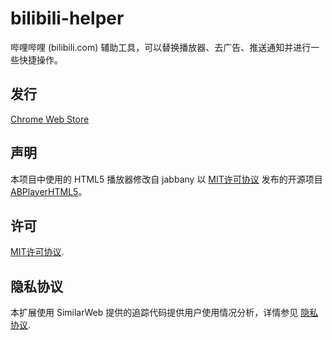 # bilibili-helper

哔哩哔哩 (bilibili.com) 辅助工具，可以替换播放器、去广告、推送通知并进行一些快捷操作。

## 发行

[Chrome Web Store](https://chrome.google.com/webstore/detail/kpbnombpnpcffllnianjibmpadjolanh)

## 声明

本项目中使用的 HTML5 播放器修改自 jabbany 以 [MIT许可协议](http://www.opensource.org/licenses/mit-license.php) 发布的开源项目 [ABPlayerHTML5](https://github.com/jabbany/ABPlayerHTML5)。

## 许可
[MIT许可协议](http://www.opensource.org/licenses/mit-license.php).

## 隐私协议
本扩展使用 SimilarWeb 提供的追踪代码提供用户使用情况分析，详情参见 [隐私协议](http://addons-privacy.com/).

